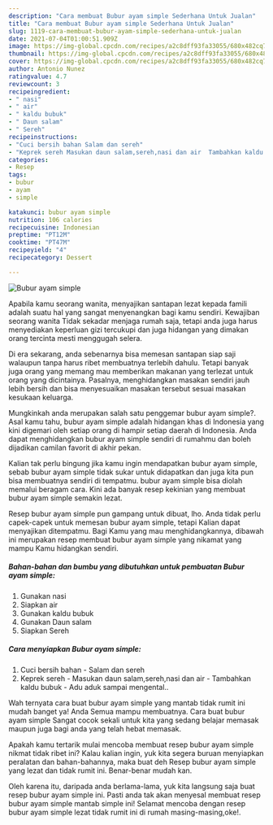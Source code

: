 ```yaml
---
description: "Cara membuat Bubur ayam simple Sederhana Untuk Jualan"
title: "Cara membuat Bubur ayam simple Sederhana Untuk Jualan"
slug: 1119-cara-membuat-bubur-ayam-simple-sederhana-untuk-jualan
date: 2021-07-04T01:00:51.909Z
image: https://img-global.cpcdn.com/recipes/a2c8dff93fa33055/680x482cq70/bubur-ayam-simple-foto-resep-utama.jpg
thumbnail: https://img-global.cpcdn.com/recipes/a2c8dff93fa33055/680x482cq70/bubur-ayam-simple-foto-resep-utama.jpg
cover: https://img-global.cpcdn.com/recipes/a2c8dff93fa33055/680x482cq70/bubur-ayam-simple-foto-resep-utama.jpg
author: Antonio Nunez
ratingvalue: 4.7
reviewcount: 3
recipeingredient:
- " nasi"
- " air"
- " kaldu bubuk"
- " Daun salam"
- " Sereh"
recipeinstructions:
- "Cuci bersih bahan Salam dan sereh"
- "Keprek sereh Masukan daun salam,sereh,nasi dan air  Tambahkan kaldu bubuk Adu aduk sampai mengental.."
categories:
- Resep
tags:
- bubur
- ayam
- simple

katakunci: bubur ayam simple 
nutrition: 106 calories
recipecuisine: Indonesian
preptime: "PT12M"
cooktime: "PT47M"
recipeyield: "4"
recipecategory: Dessert

---
```



![Bubur ayam simple](https://img-global.cpcdn.com/recipes/a2c8dff93fa33055/680x482cq70/bubur-ayam-simple-foto-resep-utama.jpg)

Apabila kamu seorang wanita, menyajikan santapan lezat kepada famili adalah suatu hal yang sangat menyenangkan bagi kamu sendiri. Kewajiban seorang  wanita Tidak sekadar menjaga rumah saja, tetapi anda juga harus menyediakan keperluan gizi tercukupi dan juga hidangan yang dimakan orang tercinta mesti menggugah selera.

Di era  sekarang, anda sebenarnya bisa memesan santapan siap saji walaupun tanpa harus ribet membuatnya terlebih dahulu. Tetapi banyak juga orang yang memang mau memberikan makanan yang terlezat untuk orang yang dicintainya. Pasalnya, menghidangkan masakan sendiri jauh lebih bersih dan bisa menyesuaikan masakan tersebut sesuai masakan kesukaan keluarga. 



Mungkinkah anda merupakan salah satu penggemar bubur ayam simple?. Asal kamu tahu, bubur ayam simple adalah hidangan khas di Indonesia yang kini digemari oleh setiap orang di hampir setiap daerah di Indonesia. Anda dapat menghidangkan bubur ayam simple sendiri di rumahmu dan boleh dijadikan camilan favorit di akhir pekan.

Kalian tak perlu bingung jika kamu ingin mendapatkan bubur ayam simple, sebab bubur ayam simple tidak sukar untuk didapatkan dan juga kita pun bisa membuatnya sendiri di tempatmu. bubur ayam simple bisa diolah memalui beragam cara. Kini ada banyak resep kekinian yang membuat bubur ayam simple semakin lezat.

Resep bubur ayam simple pun gampang untuk dibuat, lho. Anda tidak perlu capek-capek untuk memesan bubur ayam simple, tetapi Kalian dapat menyajikan ditempatmu. Bagi Kamu yang mau menghidangkannya, dibawah ini merupakan resep membuat bubur ayam simple yang nikamat yang mampu Kamu hidangkan sendiri.

<!--inarticleads1-->

##### Bahan-bahan dan bumbu yang dibutuhkan untuk pembuatan Bubur ayam simple:

1. Gunakan  nasi
1. Siapkan  air
1. Gunakan  kaldu bubuk
1. Gunakan  Daun salam
1. Siapkan  Sereh




<!--inarticleads2-->

##### Cara menyiapkan Bubur ayam simple:

1. Cuci bersih bahan - Salam dan sereh
1. Keprek sereh - Masukan daun salam,sereh,nasi dan air  - Tambahkan kaldu bubuk - Adu aduk sampai mengental..




Wah ternyata cara buat bubur ayam simple yang mantab tidak rumit ini mudah banget ya! Anda Semua mampu membuatnya. Cara buat bubur ayam simple Sangat cocok sekali untuk kita yang sedang belajar memasak maupun juga bagi anda yang telah hebat memasak.

Apakah kamu tertarik mulai mencoba membuat resep bubur ayam simple nikmat tidak ribet ini? Kalau kalian ingin, yuk kita segera buruan menyiapkan peralatan dan bahan-bahannya, maka buat deh Resep bubur ayam simple yang lezat dan tidak rumit ini. Benar-benar mudah kan. 

Oleh karena itu, daripada anda berlama-lama, yuk kita langsung saja buat resep bubur ayam simple ini. Pasti anda tak akan menyesal membuat resep bubur ayam simple mantab simple ini! Selamat mencoba dengan resep bubur ayam simple lezat tidak rumit ini di rumah masing-masing,oke!.

